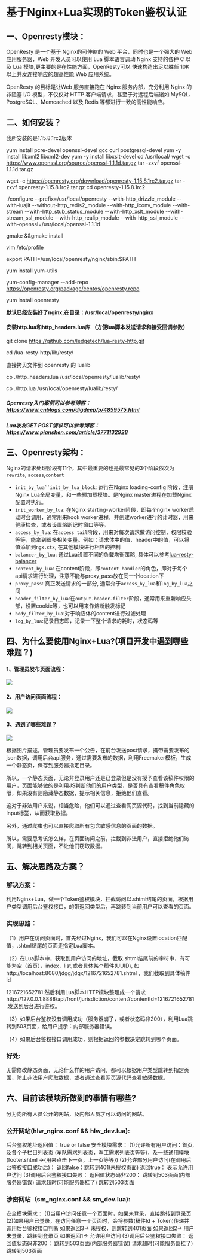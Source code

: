# 基于Nginx+Lua实现的Token鉴权认证

## 一、Openresty模块：

OpenResty 是一个基于 Nginx的可伸缩的 Web 平台，同时也是一个强大的 Web 应用服务器，Web 开发人员可以使用 Lua 脚本语言调动 Nginx 支持的各种 C 以及 Lua 模块,更主要的是在性能方面，OpenResty可以 快速构造出足以胜任 10K 以上并发连接响应的超高性能 Web 应用系统。

OpenResty 的目标是让Web 服务直接跑在 Nginx 服务内部，充分利用 Nginx 的非阻塞 I/O 模型，不仅仅对 HTTP 客户端请求，甚至于对远程后端诸如 MySQL、PostgreSQL、Memcached 以及 Redis 等都进行一致的高性能响应。

## 二、如何安装？

我所安装的是1.15.8.1rc2版本

yum install pcre-devel openssl-devel gcc curl postgresql-devel
yum -y install libxml2 libxml2-dev
yum -y install libxslt-devel
cd /usr/local/
wget -c https://www.openssl.org/source/openssl-1.1.1d.tar.gz
tar -zxvf openssl-1.1.1d.tar.gz

wget -c https://openresty.org/download/openresty-1.15.8.1rc2.tar.gz
tar -zxvf openresty-1.15.8.1rc2.tar.gz
cd openresty-1.15.8.1rc2


./configure --prefix=/usr/local/openresty  --with-http_drizzle_module --with-luajit --without-http_redis2_module --with-http_iconv_module --with-stream --with-http_stub_status_module --with-http_xslt_module --with-stream_ssl_module --with-http_realip_module --with-http_ssl_module --with-openssl=/usr/local/openssl-1.1.1d

gmake &&gmake install



vim /etc/profile

export PATH=/usr/local/openresty/nginx/sbin:$PATH

yum install yum-utils

yum-config-manager --add-repo https://openresty.org/package/centos/openresty.repo

yum install openresty

**默认已经安装好了nginx,在目录：/usr/local/openresty/nginx** 

#### 安装http.lua和http_headers.lua库 （方便lua脚本发送请求和接受回调参数）


git clone https://github.com/ledgetech/lua-resty-http.git

cd /lua-resty-http/lib/resty/

直接拷贝文件到 openresty 的 lualib

cp ./http_headers.lua /usr/local/openresty/lualib/resty/

cp ./http.lua /usr/local/openresty/lualib/resty/



##### Openresty入门案例可以参考博客：<https://www.cnblogs.com/digdeep/p/4859575.html>

##### Lua收发GET POST请求可以参考博客：https://www.pianshen.com/article/3771132928



## 三、Openresty架构：

Nginx的请求处理阶段有11个，其中最重要的也是最常见的3个阶段依次为`rewrite`, `access`,`content`

- `init_by_lua``init_by_lua_block`: 运行在Nginx loading-config 阶段，注册Nginx Lua全局变量，和一些预加载模块。是Nginx master进程在加载Nginx配置时执行。
- `init_worker_by_lua`: 在Nginx starting-worker阶段，即每个nginx worker启动时会调用，通常用来hook worker进程，并创建worker进行的计时器，用来健康检查，或者设置熔断记时窗口等等。
- `access_by_lua`: 在`access tail`阶段，用来对每次请求做访问控制，权限校验等等，能拿到很多相关变量。例如：请求体中的值，header中的值，可以将值添加到`ngx.ctx`, 在其他模块进行相应的控制
- `balancer_by_lua`: 通过Lua设置不同的负载均衡策略, 具体可以参考[lua-resty-balancer](https://link.zhihu.com/?target=https%3A//github.com/openresty/lua-resty-balancer)
- `content_by_lua`: 在content阶段，即`content handler`的角色，即对于每个api请求进行处理，注意不能与proxy_pass放在同一个location下
- `proxy_pass`: 真正发送请求的一部分, 通常介于`access_by_lua`和`log_by_lua`之间
- `header_filter_by_lua`:在`output-header-filter`阶段，通常用来重新响应头部，设置cookie等，也可以用来作熔断触发标记
- `body_filter_by_lua`:对于响应体的content进行过滤处理
- `log_by_lua`:记录日志即，记录一下整个请求的耗时，状态码等





## 四、为什么要使用Nginx+Lua?(项目开发中遇到哪些难题？)  

#### 1、管理员发布页面流程：

<img src="https://raw.githubusercontent.com/1170159634/PageSafetyCertification/master/images/framework-1.png">

#### 2、用户访问页面流程：

<img src="https://raw.githubusercontent.com/1170159634/PageSafetyCertification/master/images/framework-2.png">

#### 3、遇到了哪些难题？

<img src="https://raw.githubusercontent.com/1170159634/PageSafetyCertification/master/images/framework-3.png">

根据图片描述，管理员要发布一个公告，在前台发送post请求，携带需要发布的json数据，调用后台api服务，通过需要发布的数据，利用Freemaker模板，生成一个静态页，保存到服务器指定目录。

所以，一个静态页面，无论非登录用户还是已登录但是没有授予查看该稿件权限的用户，页面能够做的是利用JS判断他们的用户类型，是否具有查看稿件角色权限，如果没有则隐藏静态数据，提示相关信息，拒绝他们查看。

这对于非法用户来说，相当危险，他们可以通过查看网页源代码，找到当前隐藏的Input标签，从而获取数据。

另外，通过爬虫也可以直接爬取所有包含敏感信息的页面的数据。

所以，需要思考该怎么样，在页面访问之前，拦截到非法用户，直接拒绝他们访问，跳转到相关页面，不让他们窃取数据。

## 五、解决思路及方案？

### 解决方案：

利用Nginx+Lua，做一个Token鉴权模块，拦截访问以.shtml结尾的页面，根据用户类型调用后台鉴权接口，的带返回类型后，再跳转到当前用户可以查看的页面。

### 实现思路：

（1）用户在访问页面时，首先经过Nginx，我们可以在Nginx设置location匹配值，.shtml结尾的页面走指定Lua脚本。

（2）在Lua脚本中，获取到用户访问的地址，截取.shtml结尾前的字符串，有可能为空（首页），index，list,或者具体某个稿件(UUID), 如 http://localhost:8080/jdgg/jdqx/1216721652781.shtml ，我们截取到具体稿件id

1216721652781 然后利用Lua脚本HTTP模块整理成一个请求http://127.0.0.1:8888/api/front/jurisdiction/content?contentId=1216721652781 ,发送到后台进行鉴权。

（3）如果后台鉴权没有调用成功（服务器崩了，或者状态码非200），利用Lua跳转到503页面，给用户提示：内部服务器错误。

（4）如果后台鉴权接口调用成功，则根据返回的参数决定跳转到哪个页面。

### 好处:

无需修改静态页面，无论什么样的用户访问，都可以根据用户类型跳转到指定页面，防止非法用户爬取数据，或者通过查看网页源代码查看敏感数据。



## 六、目前该模块所做到的事情有哪些?

分为向所有人员公开的网站，及内部人员才可以访问的网站。

### 公开网站(hlw_nginx.conf && hlw_dev.lua):

后台鉴权地址返回值： true or false
安全模块需求：
(1)允许所有用户访问：首页,及各个子栏目列表页 (军队需求列表页，军工需求列表页等等)，及一些通用模块(footer.shtml ->{用来点击下一页，上一页等等})
(2)允许部分用户访问(在调用后台鉴权接口成功后)：
返回false：跳转到401(未授权页面)
返回true： 表示允许用户访问
(3)调用后台鉴权接口失败：
返回值状态码非200：      跳转到503页面(内部服务器错误)
请求超时(可能服务器挂了) 跳转到503页面



### 涉密网站（sm_nginx.conf && sm_dev.lua):

安全模块需求：
(1)当用户访问任意一个页面时，如果未登录，直接跳转到登录页
(2)如果用户已登录，在访问任意一个页面时，会将参数(稿件Id + Token)传递并调用后台鉴权接口判断
   如果返回3-> 未授权，则跳转到401页面
   如果返回2-> 用户未登录，跳转到登录页
   如果返回1-> 允许用户访问
(3)调用后台鉴权接口失败：
返回值状态码非200：      跳转到503页面(内部服务器错误)
请求超时(可能服务器挂了) 跳转到503页面



### 

